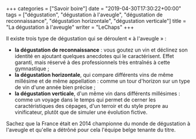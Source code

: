 +++
categories = ["Savoir boire"]
date = "2019-04-30T17:30:22+00:00"
tags = ["dégustation", "dégustation à l'aveugle", "dégustation de reconnaissance", "dégustation horizontale", "dégustation verticale"]
title = "La dégustation à l'aveugle"
writer = "LeChaps"
+++

Il existe trois type de dégustation qui se déroulent « à l'aveugle » : 

* **la dégustation de reconnaissance** : vous goutez un vin et déclinez son identité en ajoutant quelques anecdotes qui le caractérisent. Effet garanti, mais réservé à des professionnels très entraînés à cette gymnastique ;
* **la dégustation horizontale**, qui compare différents vins de même millésime et de même appellation : comme un tour d'horizon sur un type de vin d'une année bien précise ;
* **la dégustation verticale**, d'un même vin dans différents millésimes : comme un voyage dans le temps qui permet de cerner les caractéristiques des cépages, d'un terroir et du style propre au vinificateur, plutôt que de simuler une évolution fictive.  

Sachez que la France était en 2014 championne du monde de dégustation à l'aveugle et qu'elle a détrôné pour cela l'équipe belge tenante du titre.